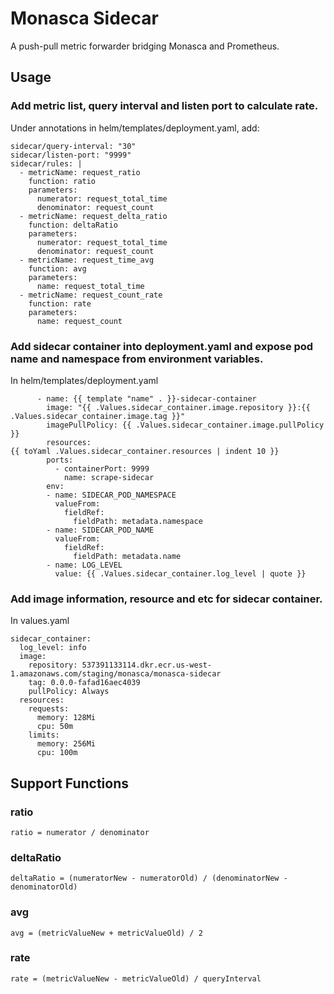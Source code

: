 # Monasca Sidecar
A push-pull metric forwarder bridging Monasca and Prometheus.

## Usage

### Add metric list, query interval and listen port to calculate rate.
Under annotations in helm/templates/deployment.yaml, add:

```
sidecar/query-interval: "30"
sidecar/listen-port: "9999"
sidecar/rules: |
  - metricName: request_ratio
    function: ratio
    parameters:
      numerator: request_total_time
      denominator: request_count
  - metricName: request_delta_ratio
    function: deltaRatio
    parameters:
      numerator: request_total_time
      denominator: request_count
  - metricName: request_time_avg
    function: avg
    parameters:
      name: request_total_time
  - metricName: request_count_rate
    function: rate
    parameters:
      name: request_count

```

### Add sidecar container into deployment.yaml and expose pod name and namespace from environment variables.
In helm/templates/deployment.yaml

```
      - name: {{ template "name" . }}-sidecar-container
        image: "{{ .Values.sidecar_container.image.repository }}:{{ .Values.sidecar_container.image.tag }}"
        imagePullPolicy: {{ .Values.sidecar_container.image.pullPolicy }}
        resources:
{{ toYaml .Values.sidecar_container.resources | indent 10 }}
        ports:
          - containerPort: 9999
            name: scrape-sidecar
        env:
        - name: SIDECAR_POD_NAMESPACE
          valueFrom:
            fieldRef:
              fieldPath: metadata.namespace
        - name: SIDECAR_POD_NAME
          valueFrom:
            fieldRef:
              fieldPath: metadata.name
        - name: LOG_LEVEL
          value: {{ .Values.sidecar_container.log_level | quote }}
```

### Add image information, resource and etc for sidecar container.
In values.yaml

```
sidecar_container:
  log_level: info
  image:
    repository: 537391133114.dkr.ecr.us-west-1.amazonaws.com/staging/monasca/monasca-sidecar
    tag: 0.0.0-fafad16aec4039 
    pullPolicy: Always
  resources:
    requests:
      memory: 128Mi
      cpu: 50m
    limits:
      memory: 256Mi
      cpu: 100m
```

## Support Functions

### ratio

```
ratio = numerator / denominator
```

### deltaRatio

```
deltaRatio = (numeratorNew - numeratorOld) / (denominatorNew - denominatorOld)
```

### avg

```
avg = (metricValueNew + metricValueOld) / 2
```

### rate

```
rate = (metricValueNew - metricValueOld) / queryInterval
```
